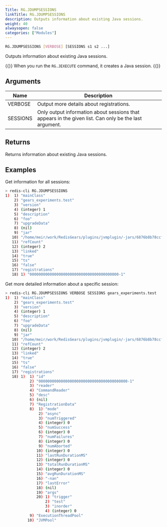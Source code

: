 ```yaml
---
Title: RG.JDUMPSESSIONS
linkTitle: RG.JDUMPSESSIONS
description: Outputs information about existing Java sessions.
weight: 40
alwaysopen: false
categories: ["Modules"]
---
```


```sh
RG.JDUMPSESSIONS [VERBOSE] [SESSIONS s1 s2 ...]
```

Outputs information about existing Java sessions.

{{<note>}}
When you run the `RG.JEXECUTE` command, it creates a Java session.
{{</note>}}

## Arguments

| Name | Description |
|------|-------------|
| VERBOSE | Output more details about registrations. |
| SESSIONS | Only output information about sessions that appears in the given list. Can only be the last argument. |

## Returns

Returns information about existing Java sessions.

## Examples

Get information for all sessions:

```sh
> redis-cli RG.JDUMPSESSIONS
1)  1) "mainClass"
    2) "gears_experiments.test"
    3) "version"
    4) (integer) 1
    5) "description"
    6) "foo"
    7) "upgradeData"
    8) (nil)
    9) "jar"
   10) "/home/meir/work/RedisGears/plugins/jvmplugin/-jars/6876b8b78ccfc2ad764edc7ede590f573bd7260b.jar"
   11) "refCount"
   12) (integer) 2
   13) "linked"
   14) "true"
   15) "ts"
   16) "false"
   17) "registrations"
   18) 1) "0000000000000000000000000000000000000000-1"
```

Get more detailed information about a specific session:

```sh
> redis-cli RG.JDUMPSESSIONS VERBOSE SESSIONS gears_experiments.test
1)  1) "mainClass"
    2) "gears_experiments.test"
    3) "version"
    4) (integer) 1
    5) "description"
    6) "foo"
    7) "upgradeData"
    8) (nil)
    9) "jar"
   10) "/home/meir/work/RedisGears/plugins/jvmplugin/-jars/6876b8b78ccfc2ad764edc7ede590f573bd7260b.jar"
   11) "refCount"
   12) (integer) 2
   13) "linked"
   14) "true"
   15) "ts"
   16) "false"
   17) "registrations"
   18) 1)  1) "id"
           2) "0000000000000000000000000000000000000000-1"
           3) "reader"
           4) "CommandReader"
           5) "desc"
           6) (nil)
           7) "RegistrationData"
           8)  1) "mode"
               2) "async"
               3) "numTriggered"
               4) (integer) 0
               5) "numSuccess"
               6) (integer) 0
               7) "numFailures"
               8) (integer) 0
               9) "numAborted"
              10) (integer) 0
              11) "lastRunDurationMS"
              12) (integer) 0
              13) "totalRunDurationMS"
              14) (integer) 0
              15) "avgRunDurationMS"
              16) "-nan"
              17) "lastError"
              18) (nil)
              19) "args"
              20) 1) "trigger"
                  2) "test"
                  3) "inorder"
                  4) (integer) 0
           9) "ExecutionThreadPool"
          10) "JVMPool"
```

